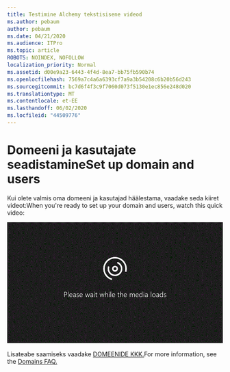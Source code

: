 ```yaml
---
title: Testimine Alchemy tekstisisene videod
ms.author: pebaum
author: pebaum
ms.date: 04/21/2020
ms.audience: ITPro
ms.topic: article
ROBOTS: NOINDEX, NOFOLLOW
localization_priority: Normal
ms.assetid: d00e9a23-6443-4f4d-8ea7-bb75fb590b74
ms.openlocfilehash: 7569a7c4a6a6393cf7a9a3b54208c6b20b56d243
ms.sourcegitcommit: bc7d6f4f3c9f7060d073f5130e1ec856e248d020
ms.translationtype: MT
ms.contentlocale: et-EE
ms.lasthandoff: 06/02/2020
ms.locfileid: "44509776"
---
```

# <a name="set-up-domain-and-users"></a><span data-ttu-id="df123-102">Domeeni ja kasutajate seadistamine</span><span class="sxs-lookup"><span data-stu-id="df123-102">Set up domain and users</span></span>

<span data-ttu-id="df123-103">Kui olete valmis oma domeeni ja kasutajad häälestama, vaadake seda kiiret videot:</span><span class="sxs-lookup"><span data-stu-id="df123-103">When you're ready to set up your domain and users, watch this quick video:</span></span>
  
![Teie brauser ei toeta videot.](media/MSN_Video_Widget.gif)
  
<span data-ttu-id="df123-106">Lisateabe saamiseks vaadake [DOMEENIDE KKK.](https://docs.microsoft.com/microsoft-365/admin/setup/domains-faq)</span><span class="sxs-lookup"><span data-stu-id="df123-106">For more information, see the [Domains FAQ.](https://docs.microsoft.com/microsoft-365/admin/setup/domains-faq)</span></span>
